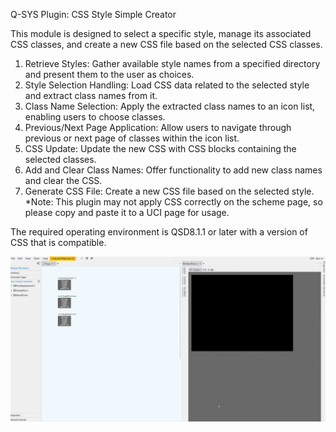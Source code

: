 Q-SYS Plugin: CSS Style Simple Creator

This module is designed to select a specific style, manage its associated CSS classes,
and create a new CSS file based on the selected CSS classes.

1. Retrieve Styles: Gather available style names from a specified directory and present them to the user as choices.
2. Style Selection Handling: Load CSS data related to the selected style and extract class names from it.
3. Class Name Selection: Apply the extracted class names to an icon list, enabling users to choose classes.
4. Previous/Next Page Application: Allow users to navigate through previous or next page of classes within the icon list.
5. CSS Update: Update the new CSS with CSS blocks containing the selected classes.
6. Add and Clear Class Names: Offer functionality to add new class names and clear the CSS.
7. Generate CSS File: Create a new CSS file based on the selected style.<br>
*Note: This plugin may not apply CSS correctly on the scheme page, so please copy and paste it to a UCI page for usage.

The required operating environment is QSD8.1.1 or later with a version of CSS that is compatible.

![Alt text](Image-CSS-Style-Simple-Creator-min.gif)